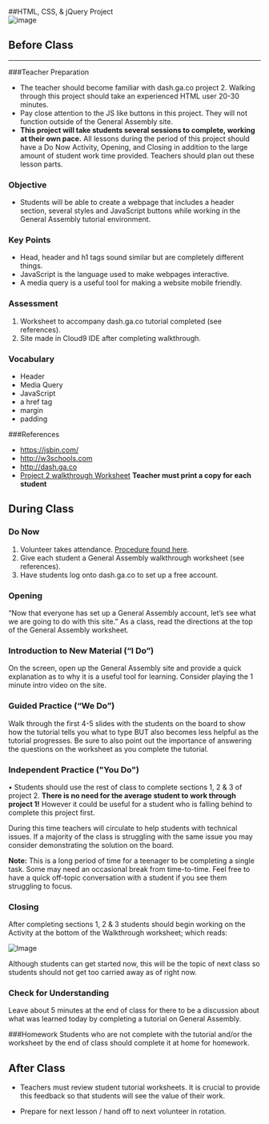 ##HTML, CSS, & jQuery Project  
![image](http://i.imgur.com/73WZUvo.png)

## Before Class
---
###Teacher Preparation
* The teacher should become familiar with dash.ga.co project 2. Walking through this project should take an experienced HTML user 20-30 minutes. 
* Pay close attention to the JS like buttons in this project. They will not function outside of the General Assembly site.
* **This project will take students several sessions to complete, working at their own pace.**  All lessons during the period of this project should have a Do Now Activity, Opening, and Closing in addition to the large amount of student work time provided.  Teachers should plan out these lesson parts.  

### Objective

* Students will be able to create a webpage that includes a header section, several styles and JavaScript buttons while working in the General Assembly tutorial environment. 


### Key Points

* Head, header and h1 tags sound similar but are completely different things.
* JavaScript is the language used to make webpages interactive.
* A media query is a useful tool for making a website mobile friendly.


### Assessment

1. Worksheet to accompany dash.ga.co tutorial completed (see references).
2. Site made in Cloud9 IDE after completing walkthrough. 

### Vocabulary

* Header
* Media Query
* JavaScript
* a href tag
* margin
* padding

###References
* <https://jsbin.com/>
* <http://w3schools.com>
* <http://dash.ga.co>
* [Project 2 walkthrough Worksheet](https://www.dropbox.com/s/x7kyti0jt6easj0/GeneralAssemblyPacketJeffBlog.docx ) **Teacher must print a copy for each student**

## During Class

### Do Now

1. Volunteer takes attendance. [Procedure found here](https://docs.google.com/document/d/19IIhqykr70vj7wnqyJYuQNTkd9GX56Xgl3omD42IcMk/edit).
2. Give each student a General Assembly walkthrough worksheet (see references).
3. Have students log onto dash.ga.co to set up a free account.


### Opening

“Now that everyone has set up a General Assembly account, let’s see what we are going to do with this site.” As a class, read the directions at the top of the General Assembly worksheet.

### Introduction to New Material (“I Do”)
On the screen, open up the General Assembly site and provide a quick explanation as to why it is a useful tool for learning. Consider playing the 1 minute intro video on the site.


### Guided Practice (“We Do”)

Walk through the first 4-5 slides with the students on the board to show how the tutorial tells you what to type BUT also becomes less helpful as the tutorial progresses. Be sure to also point out the importance of answering the questions on the worksheet as you complete the tutorial.

### Independent Practice ("You Do")

•	Students should use the rest of class to complete sections 1, 2 & 3 of project 2. **There is no need for the average student to work through project 1!** However it could be useful for a student who is falling behind to complete this project first.

During this time teachers will circulate to help students with technical issues. If a majority of the class is struggling with the same issue you may consider demonstrating the solution on the board.  

**Note:** This is a long period of time for a teenager to be completing a single task. Some may need an occasional break from time-to-time. Feel free to have a quick off-topic conversation with a student if you see them struggling to focus.

### Closing
After completing sections 1, 2 & 3 students should begin working on the Activity at the bottom of the Walkthrough worksheet; which reads: 

![Image](http://i.imgur.com/tZmFR5b.png)

Although students can get started now, this will be the topic of next class so students should not get too carried away as of right now.

### Check for Understanding
Leave about 5 minutes at the end of class for there to be a discussion about what was learned today by completing a tutorial on General Assembly.

###Homework
Students who are not complete with the tutorial and/or the worksheet by the end of class should complete it at home for homework.
 
## After Class
* Teachers must review student tutorial worksheets. It is crucial to provide this feedback so that students will see the value of their work.

* Prepare for next lesson / hand off to next volunteer in rotation.
